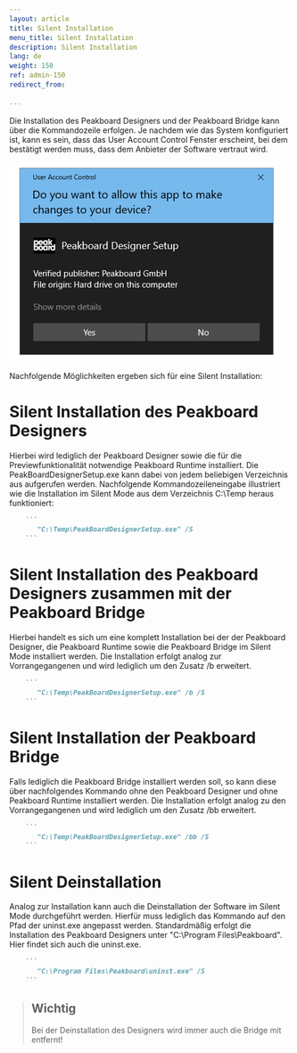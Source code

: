 ```yaml
---
layout: article
title: Silent Installation
menu_title: Silent Installation
description: Silent Installation
lang: de
weight: 150
ref: admin-150
redirect_from:

---
```


Die Installation des Peakboard Designers und der Peakboard Bridge kann über die Kommandozeile erfolgen.
Je nachdem wie das System konfiguriert ist, kann es sein, dass das User Account Control Fenster erscheint, bei dem bestätigt werden muss, dass dem Anbieter der Software vertraut wird.

![Windows User Account Control Fenster](/assets/images/admin/install-silent/usercontrol.png)

Nachfolgende Möglichkeiten ergeben sich für eine Silent Installation:

# Silent Installation des Peakboard Designers
Hierbei wird lediglich der Peakboard Designer sowie die für die Previewfunktionalität notwendige Peakboard Runtime installiert. 
Die PeakBoardDesignerSetup.exe kann dabei von jedem beliebigen Verzeichnis aus aufgerufen werden. 
Nachfolgende Kommandozeileneingabe illustriert wie die Installation im Silent Mode aus dem Verzeichnis C:\Temp heraus funktioniert:

````markdown
    ```
       "C:\Temp\PeakBoardDesignerSetup.exe" /S
    ```
````

# Silent Installation des Peakboard Designers zusammen mit der Peakboard Bridge
Hierbei handelt es sich um eine komplett Installation bei der der Peakboard Designer, die Peakboard Runtime sowie die Peakboard Bridge im Silent Mode installiert werden.
Die Installation erfolgt analog zur Vorrangegangenen und wird lediglich um den Zusatz /b erweitert.

````markdown
    ```
       "C:\Temp\PeakBoardDesignerSetup.exe" /b /S
    ```
````

# Silent Installation der Peakboard Bridge
Falls lediglich die Peakboard Bridge installiert werden soll, so kann diese über nachfolgendes Kommando ohne den Peakboard Designer und ohne Peakboard Runtime installiert werden.
Die Installation erfolgt analog zu den Vorrangegangenen und wird lediglich um den Zusatz /bb erweitert.

````markdown
    ```
       "C:\Temp\PeakBoardDesignerSetup.exe" /bb /S
    ```
````
	
# Silent Deinstallation
Analog zur Installation kann auch die Deinstallation der Software im Silent Mode durchgeführt werden.
Hierfür muss lediglich das Kommando auf den Pfad der uninst.exe angepasst werden.
Standardmäßig erfolgt die Installation des Peakboard Designers unter "C:\Program Files\Peakboard". 
Hier findet sich auch die uninst.exe.

````markdown
    ```
       "C:\Program Files\Peakboard\uninst.exe" /S
    ```
````


> ## Wichtig
>
> Bei der Deinstallation des Designers wird immer auch die Bridge mit entfernt!
